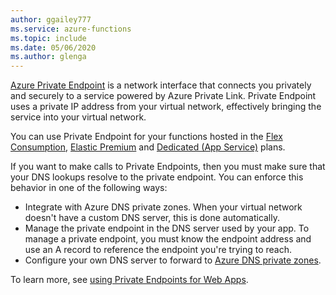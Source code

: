 ```yaml
---
author: ggailey777
ms.service: azure-functions
ms.topic: include
ms.date: 05/06/2020
ms.author: glenga
---
```

[Azure Private Endpoint](../articles/private-link/private-endpoint-overview.md) is a network interface that connects you privately and securely to a service powered by Azure Private Link. Private Endpoint uses a private IP address from your virtual network, effectively bringing the service into your virtual network.

You can use Private Endpoint for your functions hosted in the [Flex Consumption](../articles/azure-functions/flex-consumption-plan.md), [Elastic Premium](../articles/azure-functions/functions-premium-plan.md) and [Dedicated (App Service)](../articles/azure-functions/dedicated-plan.md) plans.

If you want to make calls to Private Endpoints, then you must make sure that your DNS lookups resolve to the private endpoint. You can enforce this behavior in one of the following ways: 

* Integrate with Azure DNS private zones. When your virtual network doesn't have a custom DNS server, this is done automatically.
* Manage the private endpoint in the DNS server used by your app. To manage a private endpoint, you must know the endpoint address and use an A record to reference the endpoint you're trying to reach.
* Configure your own DNS server to forward to [Azure DNS private zones](../articles/dns/private-dns-privatednszone.md).

To learn more, see [using Private Endpoints for Web Apps](../articles/app-service/networking/private-endpoint.md).
